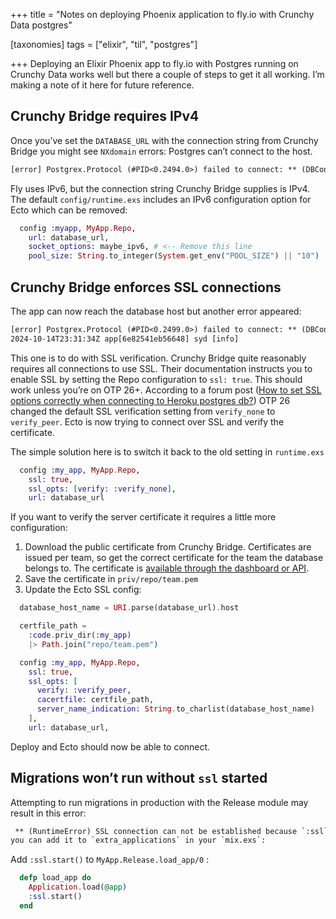 +++
title = "Notes on deploying Phoenix application to fly.io with Crunchy Data postgres"

[taxonomies]
tags = ["elixir", "til", "postgres"]

+++
Deploying an Elixir Phoenix app to fly.io with Postgres running on Crunchy Data works well but there a couple of steps to get it all working. I’m making a note of it here for future reference.

## Crunchy Bridge requires IPv4

Once you’ve set the `DATABASE_URL` with the connection string from Crunchy Bridge you might see `NXdomain` errors: Postgres can’t connect to the host.

```txt
[error] Postgrex.Protocol (#PID<0.2494.0>) failed to connect: ** (DBConnection.ConnectionError) tcp connect (p.56vnpfhikjfn5k54wdvvweir44.db.postgresbridge.com:5432): non-existing domain - :nxdomain
```

Fly uses IPv6, but the connection string Crunchy Bridge supplies is IPv4. The default `config/runtime.exs` includes an IPv6 configuration option for Ecto which can be removed:

```elixir
  config :myapp, MyApp.Repo,
    url: database_url,
    socket_options: maybe_ipv6, # <-- Remove this line
    pool_size: String.to_integer(System.get_env("POOL_SIZE") || "10")
```

## Crunchy Bridge enforces SSL connections

The app can now reach the database host but another error appeared:

```txt
[error] Postgrex.Protocol (#PID<0.2499.0>) failed to connect: ** (DBConnection.ConnectionError) ssl connect: Options (or their values) can not be combined: [{verify,verify_peer},
2024-10-14T23:31:34Z app[6e82541eb56648] syd [info]                                                {cacerts,undefined}] - {:options, :incompatible, [verify: :verify_peer, cacerts: :undefined]}
```

 This one is to do with SSL verification. Crunchy Bridge quite reasonably requires all connections to use SSL. Their documentation instructs you to enable SSL by setting the Repo configuration to `ssl: true`. This should work unless you’re on OTP 26+. According to a forum post ([How to set SSL options correctly when connecting to Heroku postgres db?](https://elixirforum.com/t/how-to-set-ssl-options-correctly-when-connecting-to-heroku-postgres-db/59426/2?u=msmithstubbs)) OTP 26 changed the default SSL verification setting from `verify_none` to `verify_peer`.  Ecto is now trying to connect over SSL and verify the certificate.

The simple solution here is to switch it back to the old setting in `runtime.exs`

```elixir
  config :my_app, MyApp.Repo,
    ssl: true,
    ssl_opts: [verify: :verify_none],
    url: database_url
```

If you want to verify the server certificate it requires a little more configuration:

1. Download the public certificate from Crunchy Bridge. Certificates are issued per team, so get the correct certificate for the team the database belongs to. The certificate is [available through the dashboard or API](https://docs.crunchybridge.com/concepts/ssl).
2. Save the certificate in `priv/repo/team.pem`
3. Update the Ecto SSL config:

```elixir
  database_host_name = URI.parse(database_url).host

  certfile_path =
    :code.priv_dir(:my_app)
    |> Path.join("repo/team.pem")

  config :my_app, MyApp.Repo,
    ssl: true,
    ssl_opts: [
      verify: :verify_peer,
      cacertfile: certfile_path,
      server_name_indication: String.to_charlist(database_host_name)
    ],
    url: database_url,

```

Deploy and Ecto should now be able to connect.

## Migrations won’t run without `ssl` started

Attempting to run migrations in production with the Release module may result in this error:

```txt
 ** (RuntimeError) SSL connection can not be established because `:ssl` application is not started,
you can add it to `extra_applications` in your `mix.exs`:
```

Add `:ssl.start()` to  `MyApp.Release.load_app/0` :

```elixir
  defp load_app do
    Application.load(@app)
    :ssl.start()
  end
```
